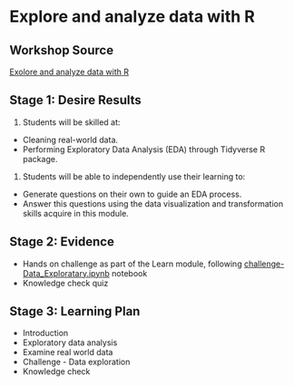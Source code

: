 # Explore and analyze data with R

## Workshop Source
[Exolore and analyze data with R](https://docs.microsoft.com/en-us/learn/modules/explore-analyze-data-with-r/?WT.mc_id=academic-59300-cacaste)

## Stage 1: Desire Results

1. Students will be skilled at:
- Cleaning real-world data.
- Performing Exploratory Data Analysis (EDA) through Tidyverse R package.
1. Students will be able to independently use their learning to:
- Generate questions on their own to guide an EDA process.
- Answer this questions using the data visualization and transformation skills acquire in this module.

## Stage 2: Evidence

- Hands on challenge as part of the Learn module, following [challenge-Data_Exploratary.ipynb](./solution/challenge-Data_Exploration.ipynb) notebook
- Knowledge check quiz

## Stage 3: Learning Plan

- Introduction
- Exploratory data analysis
- Examine real world data
- Challenge - Data exploration
- Knowledge check
